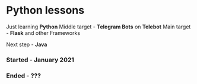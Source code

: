 <h1>Python lessons</h1>
Just learning <b>Python</b>
Middle target - <b>Telegram Bots</b> on <b>Telebot</b>
Main target - <b>Flask</b> and other Frameworks

Next step - <b>Java</b>
  <h3>Started - January 2021</h3>
  <h3>Ended - ???</h3>
